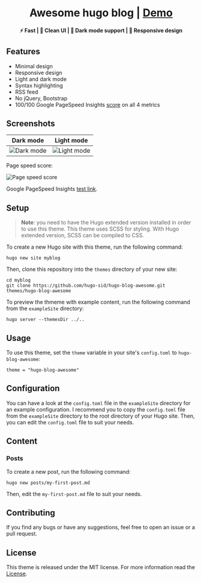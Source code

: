 <h1 align=center> Awesome hugo blog | <a href="https://hugo-blog-awesome.netlify.app/" target="_blank" rel="nofollow">Demo</a></h1>

<h4 align=center>⚡ Fast | 📰 Clean UI | 🌙 Dark mode support | 📱 Responsive design </h4>

## Features

- Minimal design
- Responsive design
- Light and dark mode
- Syntax highlighting
- RSS feed
- No jQuery, Bootstrap
- 100/100 Google PageSpeed Insights [score](https://pagespeed.web.dev/report?url=https%3A%2F%2Fhugo-blog-awesome.netlify.app%2F) on all 4 metrics

## Screenshots

| Dark mode | Light mode |
| --- | --- |
| ![Dark mode](https://raw.githubusercontent.com/hugo-sid/hugo-blog-awesome/master/images/dark.png) | ![Light mode](https://raw.githubusercontent.com/hugo-sid/hugo-blog-awesome/master/images/light.png) |

Page speed score:

![Page speed score](https://raw.githubusercontent.com/hugo-sid/hugo-blog-awesome/master/images/pagespeed.png)

Google PageSpeed Insights [test link](https://pagespeed.web.dev/report?url=https%3A%2F%2Fhugo-blog-awesome.netlify.app%2F).

## Setup

> **Note**: you need to have the Hugo extended version installed in order to use this theme. This theme uses SCSS for styling. With Hugo extended version, SCSS can be compiled to CSS.

To create a new Hugo site with this theme, run the following command:

    hugo new site myblog

Then, clone this repository into the `themes` directory of your new site:

    cd myblog
    git clone https://github.com/hugo-sid/hugo-blog-awesome.git themes/hugo-blog-awesome

To preview the thmeme with example content, run the following command from the `exampleSite` directory:

    hugo server --themesDir ../..

## Usage

To use this theme, set the `theme` variable in your site's `config.toml` to `hugo-blog-awesome`:

    theme = "hugo-blog-awesome"

## Configuration

You can have a look at the `config.toml` file in the `exampleSite` directory for an example configuration.
I recommend you to copy the `config.toml` file from the `exampleSite` directory to the root directory of your Hugo site. Then, you can edit the `config.toml` file to suit your needs.

## Content

### Posts

To create a new post, run the following command:

    hugo new posts/my-first-post.md

Then, edit the `my-first-post.md` file to suit your needs.

## Contributing

If you find any bugs or have any suggestions, feel free to open an issue or a pull request.

## License

This theme is released under the MIT license. For more information read the [License](https://github.com/hugo-sid/hugo-blog-awesome/LICENSE.md).
